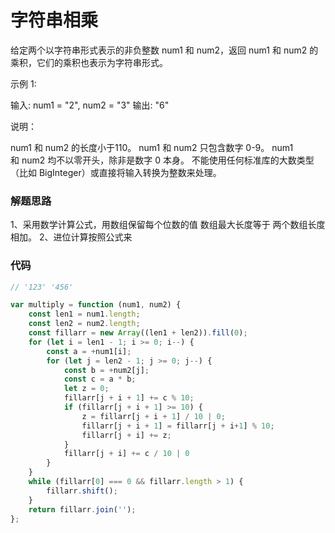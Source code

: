 # 字符串相乘
给定两个以字符串形式表示的非负整数 num1 和 num2，返回 num1 和 num2 的乘积，它们的乘积也表示为字符串形式。

示例 1:

输入: num1 = "2", num2 = "3"
输出: "6"

说明：

num1 和 num2 的长度小于110。
num1 和 num2 只包含数字 0-9。
num1 和 num2 均不以零开头，除非是数字 0 本身。
不能使用任何标准库的大数类型（比如 BigInteger）或直接将输入转换为整数来处理。


### 解题思路
1、采用数学计算公式，用数组保留每个位数的值 数组最大长度等于 两个数组长度相加。
2、进位计算按照公式来

### 代码

```javascript
// '123' '456'

var multiply = function (num1, num2) {
    const len1 = num1.length;
    const len2 = num2.length;
    const fillarr = new Array((len1 + len2)).fill(0);
    for (let i = len1 - 1; i >= 0; i--) {
        const a = +num1[i];
        for (let j = len2 - 1; j >= 0; j--) {
            const b = +num2[j];
            const c = a * b;
            let z = 0;
            fillarr[j + i + 1] += c % 10;
            if (fillarr[j + i + 1] >= 10) {
                z = fillarr[j + i + 1] / 10 | 0;
                fillarr[j + i + 1] = fillarr[j + i+1] % 10;
                fillarr[j + i] += z;
            }
            fillarr[j + i] += c / 10 | 0
        }
    }
    while (fillarr[0] === 0 && fillarr.length > 1) {
        fillarr.shift();
    }
    return fillarr.join('');
};
```